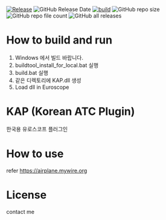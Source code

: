 [![Release](https://img.shields.io/github/v/release/lancard/KAP?include_prereleases&style=shield)](https://github.com/lancard/KAP/releases/latest)
![GitHub Release Date](https://img.shields.io/github/release-date/lancard/KAP)
[![build](https://github.com/lancard/KAP/actions/workflows/build.yml/badge.svg)](https://github.com/lancard/KAP/actions/workflows/build.yml)
![GitHub repo size](https://img.shields.io/github/repo-size/lancard/KAP)
![GitHub repo file count](https://img.shields.io/github/directory-file-count/lancard/KAP)
![GitHub all releases](https://img.shields.io/github/downloads/lancard/KAP/total)

# How to build and run
1. Windows 에서 빌드 바랍니다.
2. buildtool_install_for_local.bat 실행
3. build.bat 실행
4. 같은 디렉토리에 KAP.dll 생성
5. Load dll in Euroscope

# KAP (Korean ATC Plugin)
한국용 유로스코프 플러그인

# How to use
refer https://airplane.mywire.org

# License
contact me

